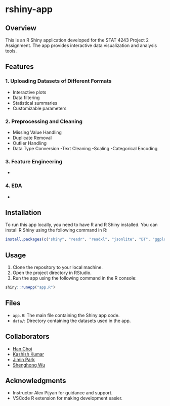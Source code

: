 # rshiny-app

## Overview

This is an R Shiny application developed for the STAT 4243 Project 2 Assignment. The app provides interactive data visualization and analysis tools.

## Features

### 1. Uploading Datasets of Different Formats

- Interactive plots
- Data filtering
- Statistical summaries
- Customizable parameters

### 2. Preprocessing and Cleaning
- Missing Value Handling
- Duplicate Removal
- Outlier Handling
- Data Type Conversion
-Text Cleaning
-Scaling
-Categorical Encoding

### 3. Feature Engineering

-

### 4. EDA

-

## Installation

To run this app locally, you need to have R and R Shiny installed. You can install R Shiny using the following command in R:

```R
install.packages(c("shiny", "readr", "readxl", "jsonlite", "DT", "ggplot2"))
```

## Usage

1. Clone the repository to your local machine.
2. Open the project directory in RStudio.
3. Run the app using the following command in the R console:

```R
shiny::runApp("app.R")
```

## Files

- `app.R`: The main file containing the Shiny app code.
- `data/`: Directory containing the datasets used in the app.

## Collaborators

- [Han Choi](https://github.com/hanvitC)
- [Kashish Kumar]()
- [Jimin Park]()
- [Shenghong Wu]()

## Acknowledgments

- Instructor Alex Pijyan for guidance and support.
- VSCode R extension for making development easier.
